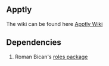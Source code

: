 ## Apptly

The wiki can be found here [Apptly Wiki](https://github.com/Amekmani/apptly/wiki)

## Dependencies
1. Roman Bican's [roles package](https://github.com/romanbican/roles)